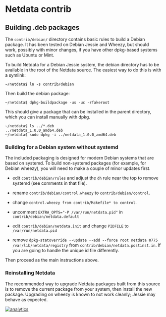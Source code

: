 # Netdata contrib

## Building .deb packages

The `contrib/debian/` directory contains basic rules to build a
Debian package.  It has been tested on Debian Jessie and Wheezy,
but should work, possibly with minor changes, if you have other
dpkg-based systems such as Ubuntu or Mint.

To build Netdata for a Debian Jessie system, the debian directory
has to be available in the root of the Netdata source. The easiest
way to do this is with a symlink:

```
~/netdata$ ln -s contrib/debian
```

Then build the debian package:

```
~/netdata$ dpkg-buildpackage -us -uc -rfakeroot
```

This should give a package that can be installed in the parent
directory, which you can install manually with dpkg.

```
~/netdata$ ls ../*.deb
../netdata_1.0.0_amd64.deb
~/netdata$ sudo dpkg -i ../netdata_1.0.0_amd64.deb
```

### Building for a Debian system without systemd

The included packaging is designed for modern Debian systems that
are based on systemd. To build non-systemd packages (for example,
for Debian wheezy), you will need to make a couple of minor
updates first.

-   edit `contrib/debian/rules` and adjust the `dh` rule near the
    top to remove systemd (see comments in that file).

-   rename `contrib/debian/control.wheezy` to `contrib/debian/control`.

-   change `control.wheezy from contrib/Makefile* to control`.

-   uncomment `EXTRA_OPTS="-P /var/run/netdata.pid"` in
    `contrib/debian/netdata.default`

-   edit `contrib/debian/netdata.init` and change `PIDFILE` to
    `/var/run/netdata.pid`

-   remove `dpkg-statoverride --update --add --force root netdata 0775 /var/lib/netdata/registry` from
    `contrib/debian/netdata.postinst.in`. If you are going to handle the unique id file differently.

Then proceed as the main instructions above.

### Reinstalling Netdata

The recommended way to upgrade Netdata packages built from this
source is to remove the current package from your system, then
install the new package. Upgrading on wheezy is known to not
work cleanly; Jessie may behave as expected.

[![analytics](https://www.google-analytics.com/collect?v=1&aip=1&t=pageview&_s=1&ds=github&dr=https%3A%2F%2Fgithub.com%2Fnetdata%2Fnetdata&dl=https%3A%2F%2Fmy-netdata.io%2Fgithub%2Fcontrib%2FREADME&_u=MAC~&cid=5792dfd7-8dc4-476b-af31-da2fdb9f93d2&tid=UA-64295674-3)](<>)
